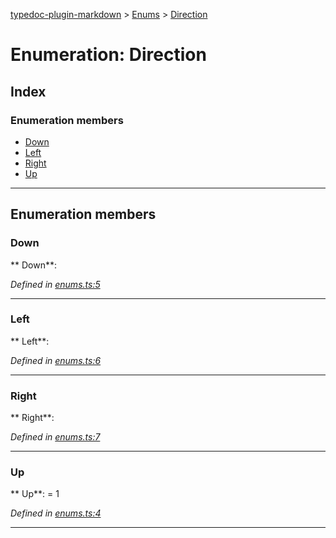 [typedoc-plugin-markdown](../README.md) > [Enums](../modules/enums.md) > [Direction](../enums/enums.direction.md)



# Enumeration: Direction

## Index

### Enumeration members

* [Down](enums.direction.md#markdown-header-down)
* [Left](enums.direction.md#markdown-header-left)
* [Right](enums.direction.md#markdown-header-right)
* [Up](enums.direction.md#markdown-header-up)



---
## Enumeration members


###  Down

**  Down**:   

*Defined in [enums.ts:5](https://bitbucket.org/owner/repository_name/src/master/src/enums.ts?fileviewer&amp;#x3D;file-view-default#enums.ts-5)*





___



###  Left

**  Left**:   

*Defined in [enums.ts:6](https://bitbucket.org/owner/repository_name/src/master/src/enums.ts?fileviewer&amp;#x3D;file-view-default#enums.ts-6)*





___



###  Right

**  Right**:   

*Defined in [enums.ts:7](https://bitbucket.org/owner/repository_name/src/master/src/enums.ts?fileviewer&amp;#x3D;file-view-default#enums.ts-7)*





___



###  Up

**  Up**:    = 1

*Defined in [enums.ts:4](https://bitbucket.org/owner/repository_name/src/master/src/enums.ts?fileviewer&amp;#x3D;file-view-default#enums.ts-4)*





___


